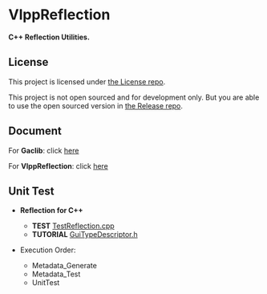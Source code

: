 # VlppReflection

**C++ Reflection Utilities.**

## License

This project is licensed under [the License repo](https://github.com/vczh-libraries/License).

This project is not open sourced and for development only. But you are able to use the open sourced version in [the Release repo](https://github.com/vczh-libraries/Release).

## Document

For **Gaclib**: click [here](http://vczh-libraries.github.io/doc/current/home.html)

For **VlppReflection**: click [here](http://vczh-libraries.github.io/doc/current/vlppreflection/home.html)

## Unit Test

- **Reflection for C++**
  - **TEST** [TestReflection.cpp](./Test/Source/TestReflection.cpp)
  - **TUTORIAL** [GuiTypeDescriptor.h](./Source/Reflection/GuiTypeDescriptor.h)

- Execution Order:
  - Metadata_Generate
  - Metadata_Test
  - UnitTest
